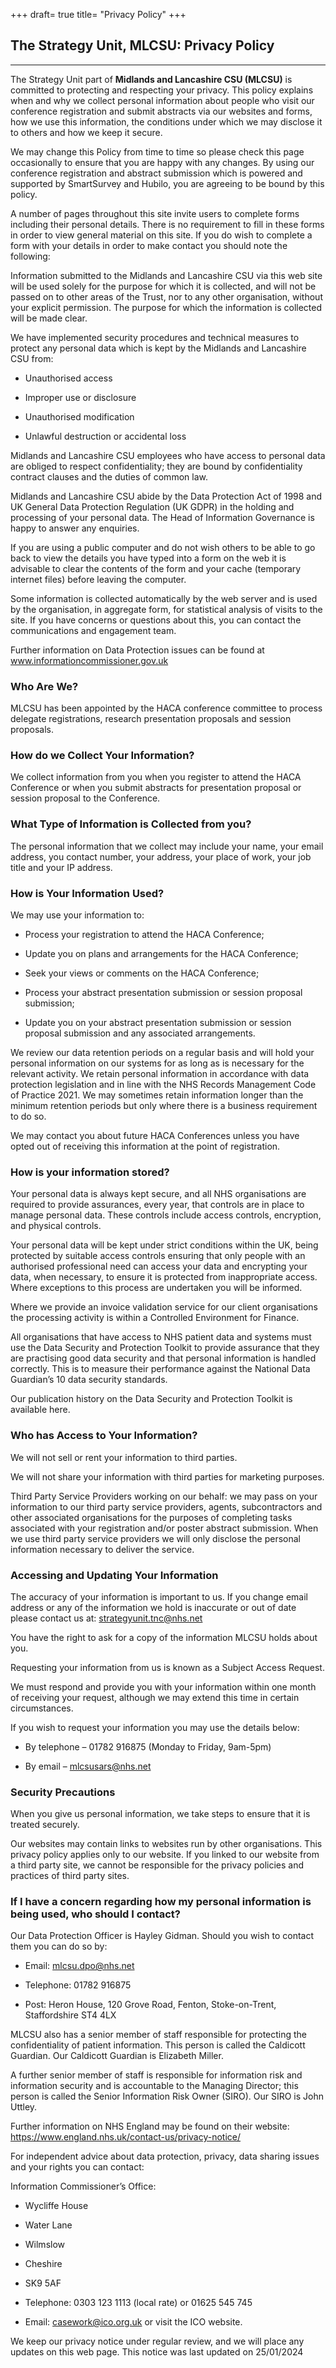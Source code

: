+++
draft= true
title= "Privacy Policy"
+++

<h2>The Strategy Unit, MLCSU: Privacy Policy</h2>

---

The Strategy Unit part of <b>Midlands and Lancashire CSU (MLCSU)</b> is committed to protecting and respecting your privacy.  This policy explains when and why we collect personal information about people who visit our conference registration and submit abstracts via our websites and forms, how we use this information, the conditions under which we may disclose it to others and how we keep it secure.

We may change this Policy from time to time so please check this page occasionally to ensure that you are happy with any changes.  By using our conference registration and abstract submission which is powered and supported by SmartSurvey and Hubilo, you are agreeing to be bound by this policy.

A number of pages throughout this site invite users to complete forms including their personal details. There is no requirement to fill in these forms in order to view general material on this site. If you do wish to complete a form with your details in order to make contact  you should note the following:

Information submitted to the Midlands and Lancashire CSU via this web site will be used solely for the purpose for which it is collected, and will not be passed on to other areas of the Trust, nor to any other organisation, without your explicit permission. The purpose for which the information is collected will be made clear.

We have implemented security procedures and technical measures to protect any personal data which is kept by the Midlands and Lancashire CSU from:

- Unauthorised access

- Improper use or disclosure

- Unauthorised modification

- Unlawful destruction or accidental loss

Midlands and Lancashire CSU employees who have access to personal data are obliged to respect confidentiality; they are bound by confidentiality contract clauses and the duties of common law.

Midlands and Lancashire CSU abide by the Data Protection Act of 1998 and UK General Data Protection Regulation (UK GDPR)  in the holding and processing of your personal data. The Head of Information Governance is happy to answer any enquiries.

If you are using a public computer and do not wish others to be able to go back to view the details you have typed into a form on the web it is advisable to clear the contents of the form and your cache (temporary internet files) before leaving the computer.

Some information is collected automatically by the web server and is used by the organisation, in aggregate form, for statistical analysis of visits to the site. If you have concerns or questions about this, you can contact the communications and engagement team.

Further information on Data Protection issues can be found at www.informationcommissioner.gov.uk

<h3>Who Are We?</h3>

MLCSU has been appointed by the HACA conference committee to process delegate registrations, research presentation proposals and session proposals.

<h3>How do we Collect Your Information?</h3>

We collect information from you when you register to attend the HACA Conference or when you submit abstracts for presentation proposal or session proposal to the Conference.

<h3>What Type of Information is Collected from you?</h3>

The personal information that we collect may include your name, your email address, you contact number, your address, your place of work, your job title and your IP address.

<h3>How is Your Information Used?</h3>

We may use your information to:

- Process your registration to attend the HACA Conference;

- Update you on plans and arrangements for the HACA Conference;

- Seek your views or comments on the HACA Conference;

- Process your abstract presentation submission or session proposal submission;

- Update you on your abstract presentation submission or session proposal submission and any associated arrangements.

We review our data retention periods on a regular basis and will hold your personal information on our systems for as long as is necessary for the relevant activity. We retain personal information in accordance with data protection legislation and in line with the NHS Records Management Code of Practice 2021.  We may sometimes retain information longer than the minimum retention periods but only where there is a business requirement to do so.

We may contact you about future HACA Conferences unless you have opted out of receiving this information at the point of registration.

<h3>How is your information stored?</h3>

Your personal data is always kept secure, and all NHS organisations are required to provide assurances, every year, that controls are in place to manage personal data. These controls include access controls, encryption, and physical controls.

Your personal data will be kept under strict conditions within the UK, being protected by suitable access controls ensuring that only people with an authorised professional need can access your data and encrypting your data, when necessary, to ensure it is protected from inappropriate access.  Where exceptions to this process are undertaken you will be informed.

Where we provide an invoice validation service for our client organisations the processing activity is within a Controlled Environment for Finance.

All organisations that have access to NHS patient data and systems must use the Data Security and Protection Toolkit to provide assurance that they are practising good data security and that personal information is handled correctly. This is to measure their performance against the National Data Guardian’s 10 data security standards.

Our publication history on the Data Security and Protection Toolkit is available here.

<h3>Who has Access to Your Information?</h3>

We will not sell or rent your information to third parties.

We will not share your information with third parties for marketing purposes.

Third Party Service Providers working on our behalf: we may pass on your information to our third party service providers, agents, subcontractors and other associated organisations for the purposes of completing tasks associated with your registration and/or poster abstract submission.  When we use third party service providers we will only disclose the personal information necessary to deliver the service.

<h3>Accessing and Updating Your Information</h3>

The accuracy of your information is important to us.  If you change email address or any of the information we hold is inaccurate or out of date please contact us at:  strategyunit.tnc@nhs.net

You have the right to ask for a copy of the information MLCSU holds about you.

Requesting your information from us is known as a Subject Access Request.

We must respond and provide you with your information within one month of receiving your request, although we may extend this time in certain circumstances.

If you wish to request your information you may use the details below:

- By telephone – 01782 916875 (Monday to Friday, 9am-5pm)

- By email – mlcsusars@nhs.net

<h3>Security Precautions</h3>

When you give us personal information, we take steps to ensure that it is treated securely.

Our websites may contain links to websites run by other organisations.  This privacy policy applies only to our website.  If you linked to our website from a third party site, we cannot be responsible for the privacy policies and practices of third party sites.

<h3>If I have a concern regarding how my personal information is being used, who should I contact?</h3>

Our Data Protection Officer is Hayley Gidman.  Should you wish to contact them you can do so by:

- Email: mlcsu.dpo@nhs.net

- Telephone: 01782 916875

- Post:  Heron House, 120 Grove Road, Fenton, Stoke-on-Trent, Staffordshire   ST4 4LX

MLCSU also has a senior member of staff responsible for protecting the confidentiality of patient information. This person is called the Caldicott Guardian. Our Caldicott Guardian is Elizabeth Miller.

A further senior member of staff is responsible for information risk and information security and is accountable to the Managing Director; this person is called the Senior Information Risk Owner (SIRO). Our SIRO is John Uttley.

Further information on NHS England may be found on their website: https://www.england.nhs.uk/contact-us/privacy-notice/

For independent advice about data protection, privacy, data sharing issues and your rights you can contact:

Information Commissioner’s Office:

- Wycliffe House

- Water Lane

- Wilmslow

- Cheshire

- SK9 5AF

- Telephone: 0303 123 1113 (local rate) or 01625 545 745

- Email: casework@ico.org.uk  or visit the ICO website.

We keep our privacy notice under regular review, and we will place any updates on this web page. This notice was last updated on 25/01/2024